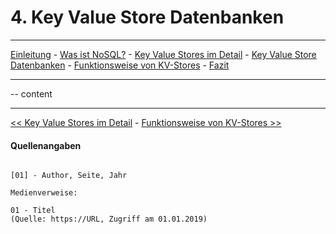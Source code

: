 # 4. Key Value Store Datenbanken
***
[Einleitung](1_Einleitung.md) - [Was ist NoSQL?](2_NoSql.md) - [Key Value Stores im Detail](3_KV_Detail.md) - [Key Value Store Datenbanken](4_KV_Datenbanken.md) - [Funktionsweise von KV-Stores](5_KV_Abfragen.md) - [Fazit](6_Fazit.md)
***


-- content

***
[<< Key Value Stores im Detail](3_KV_Detail.md) - [Funktionsweise von KV-Stores >>](5_KV_Abfragen.md)

#### Quellenangaben
```

[01] - Author, Seite, Jahr

Medienverweise:

01 - Titel
(Quelle: https://URL, Zugriff am 01.01.2019)

```
